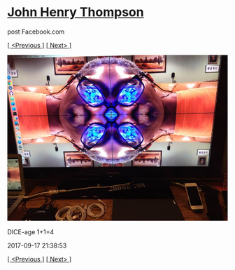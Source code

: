 # [John Henry Thompson](../README.md)
post Facebook.com

[[ <Previous ]](2017-09-17-2.md) [[ Next> ]](2017-09-17-4.md)

[![](../media/2017-09-17/Timeline-Photos-DICE-age-1-1-4.jpg)](../README.md)

DICE-age 1+1=4

2017-09-17 21:38:53

[[ <Previous ]](2017-09-17-2.md) [[ Next> ]](2017-09-17-4.md)